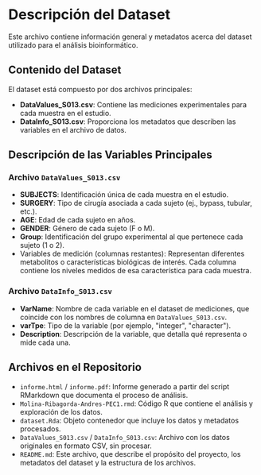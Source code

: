 # Descripción del Dataset

Este archivo contiene información general y metadatos acerca del dataset utilizado para el análisis bioinformático.

## Contenido del Dataset

El dataset está compuesto por dos archivos principales:
- **DataValues_S013.csv**: Contiene las mediciones experimentales para cada muestra en el estudio.
- **DataInfo_S013.csv**: Proporciona los metadatos que describen las variables en el archivo de datos.

## Descripción de las Variables Principales

### Archivo `DataValues_S013.csv`
- **SUBJECTS**: Identificación única de cada muestra en el estudio.
- **SURGERY**: Tipo de cirugía asociada a cada sujeto (ej., bypass, tubular, etc.).
- **AGE**: Edad de cada sujeto en años.
- **GENDER**: Género de cada sujeto (F o M).
- **Group**: Identificación del grupo experimental al que pertenece cada sujeto (1 o 2).
- Variables de medición (columnas restantes): Representan diferentes metabolitos o características biológicas de interés. Cada columna contiene los niveles medidos de esa característica para cada muestra.

### Archivo `DataInfo_S013.csv`
- **VarName**: Nombre de cada variable en el dataset de mediciones, que coincide con los nombres de columna en `DataValues_S013.csv`.
- **varTpe**: Tipo de la variable (por ejemplo, "integer", "character").
- **Description**: Descripción de la variable, que detalla qué representa o mide cada una.

## Archivos en el Repositorio

- `informe.html` / `informe.pdf`: Informe generado a partir del script RMarkdown que documenta el proceso de análisis.
- `Molina-Ribagorda-Andres-PEC1.rmd`: Código R que contiene el análisis y exploración de los datos.
- `dataset.Rda`: Objeto contenedor que incluye los datos y metadatos procesados.
- `DataValues_S013.csv` / `DataInfo_S013.csv`: Archivo con los datos originales en formato CSV, sin procesar.
- `README.md`: Este archivo, que describe el propósito del proyecto, los metadatos del dataset y la estructura de los archivos.